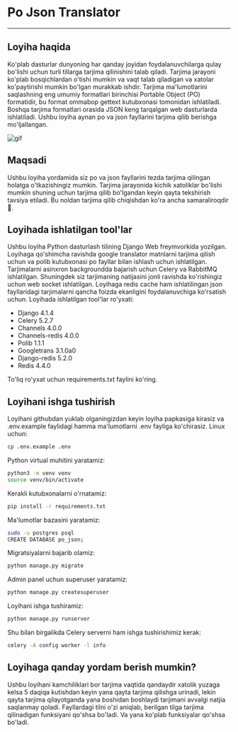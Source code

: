 Po Json Translator
==================
---

Loyiha haqida
-
Ko'plab dasturlar dunyoning har qanday joyidan foydalanuvchilarga qulay bo'lishi uchun turli tillarga tarjima
qilinishini talab qiladi. Tarjima jarayoni ko'plab bosqichlardan o'tishi mumkin va vaqt talab qiladigan va xatolar
ko'paytirishi mumkin bo'lgan murakkab ishdir. Tarjima ma'lumotlarini saqlashning eng umumiy formatlari birinchisi
Portable Object (PO) formatidir, bu format ommabop gettext kutubxonasi tomonidan ishlatiladi. Boshqa tarjima formatlari
orasida JSON keng tarqalgan web dasturlarda ishlatiladi. Ushbu loyiha aynan po va json fayllarini tarjima qilib berishga
mo'ljallangan.

![gif](md_files/po.gif)

Maqsadi
-
Ushbu loyiha yordamida siz po va json fayllarini tezda tarjima qilingan holatga o'tkazishingiz mumkin. Tarjima
jarayonida kichik xatoliklar bo'lishi mumkin shuning uchun tarjima qilib bo'lgandan keyin qayta tekshirish tavsiya
etiladi. Bu noldan tarjima qilib chiqishdan ko'ra ancha samaraliroqdir🙂.

Loyihada ishlatilgan tool'lar
--
Ushbu loyiha Python dasturlash tilining Django Web freymvorkida yozilgan. Loyihaga qo'shimcha ravishda google translator
matnlarni tarjima qilish uchun va polib kutubxonasi po fayllar bilan ishlash uchun ishlatilgan. Tarjimalarni asinxron
backgroundda bajarish uchun Celery va RabbitMQ ishlatilgan. Shuningdek siz tarjimaning natijasini jonli ravishda
ko'rishingiz uchun web socket ishlatilgan. Loyihaga redis cache ham ishlatilingan json fayllaridagi tarjimalarni
qancha foizda ekanligini foydalanuvchiga ko'rsatish uchun.
Loyihada ishlatilgan tool'lar ro'yxati:

- Django 4.1.4
- Celery 5.2.7
- Channels 4.0.0
- Channels-redis 4.0.0
- Polib 1.1.1
- Googletrans 3.1.0a0
- Django-redis 5.2.0
- Redis 4.4.0

To'liq ro'yxat uchun requirements.txt faylini ko'ring.

Loyihani ishga tushirish
-
Loyihani githubdan yuklab olganingizdan keyin loyiha papkasiga kirasiz va .env.example faylidagi hamma ma'lumotlarni
.env fayliga ko'chirasiz.
Linux uchun:

```bash
cp .env.example .env
```

Python virtual muhitini yaratamiz:

```bash
python3 -m venv venv
source venv/bin/activate
```

Kerakli kutubxonalarni o'rnatamiz:

```bash
pip install -r requirements.txt
```

Ma'lumotlar bazasini yaratamiz:

```bash
sudo -u postgres psql
CREATE DATABASE po_json;
```

Migratsiyalarni bajarib olamiz:

```bash
python manage.py migrate
```

Admin panel uchun superuser yaratamiz:

```bash
python manage.py createsuperuser
```

Loyihani ishga tushiramiz:

```bash
python manage.py runserver
```

Shu bilan birgalikda Celery serverni ham ishga tushirishimiz kerak:

```bash
celery -A config worker -l info
```

Loyihaga qanday yordam berish mumkin?
-
Ushbu loyihani kamchiliklari bor tarjima vaqtida qandaydir xatolik yuzaga kelsa 5 daqiqa kutishdan keyin yana qayta
tarjima qilishga urinadi, lekin qayta tarjima qilayotganda yana boshidan boshlaydi tarjimani avvalgi natjia saqlanmay
qoladi. Fayllardagi tilni o'zi aniqlab, berilgan tilga tarjima qilinadigan funksiyani qo'shsa bo'ladi. Va yana
ko'plab funksiyalar qo'shsa bo'ladi.
